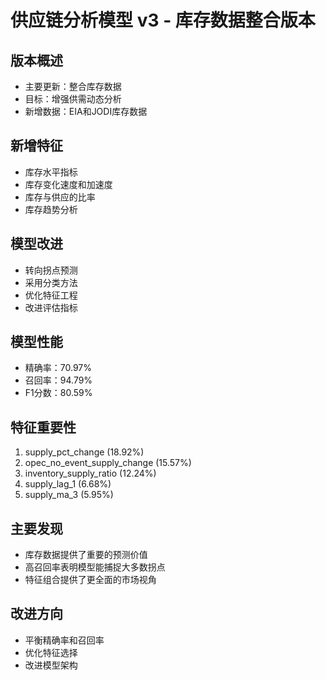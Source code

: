 # 供应链分析模型 v3 - 库存数据整合版本

## 版本概述
- 主要更新：整合库存数据
- 目标：增强供需动态分析
- 新增数据：EIA和JODI库存数据

## 新增特征
- 库存水平指标
- 库存变化速度和加速度
- 库存与供应的比率
- 库存趋势分析

## 模型改进
- 转向拐点预测
- 采用分类方法
- 优化特征工程
- 改进评估指标

## 模型性能
- 精确率：70.97%
- 召回率：94.79%
- F1分数：80.59%

## 特征重要性
1. supply_pct_change (18.92%)
2. opec_no_event_supply_change (15.57%)
3. inventory_supply_ratio (12.24%)
4. supply_lag_1 (6.68%)
5. supply_ma_3 (5.95%)

## 主要发现
- 库存数据提供了重要的预测价值
- 高召回率表明模型能捕捉大多数拐点
- 特征组合提供了更全面的市场视角

## 改进方向
- 平衡精确率和召回率
- 优化特征选择
- 改进模型架构 